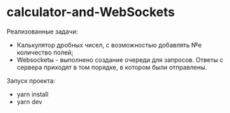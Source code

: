 # calculator-and-WebSockets

Реализованные задачи:
* Калькулятор дробных чисел, с возможностью добавлять №е количество полей;
* Websocketы - выполнено создание очереди для запросов. Ответы с сервера приходят в том порядке, в котором были отправлены.

Запуск проекта:
* yarn install
* yarn dev
